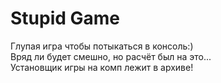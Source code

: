 # Stupid Game

Глупая игра чтобы потыкаться в консоль:)</br>
Вряд ли будет смешно, но расчёт был на это...</br>
Установщик игры на комп лежит в архиве!
